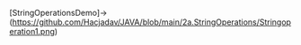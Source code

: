 [StringOperationsDemo]->(https://github.com/Hacjadav/JAVA/blob/main/2a.StringOperations/Stringoperation1.png)
